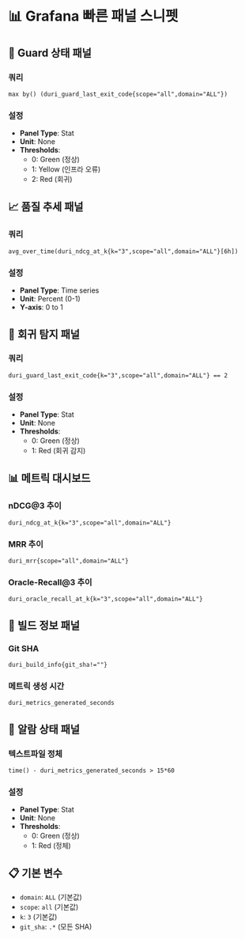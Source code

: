 # 📊 Grafana 빠른 패널 스니펫

## 🎯 **Guard 상태 패널**

### **쿼리**
```promql
max by() (duri_guard_last_exit_code{scope="all",domain="ALL"})
```

### **설정**
- **Panel Type**: Stat
- **Unit**: None
- **Thresholds**:
  - 0: Green (정상)
  - 1: Yellow (인프라 오류)
  - 2: Red (회귀)

## 📈 **품질 추세 패널**

### **쿼리**
```promql
avg_over_time(duri_ndcg_at_k{k="3",scope="all",domain="ALL"}[6h])
```

### **설정**
- **Panel Type**: Time series
- **Unit**: Percent (0-1)
- **Y-axis**: 0 to 1

## 🚨 **회귀 탐지 패널**

### **쿼리**
```promql
duri_guard_last_exit_code{k="3",scope="all",domain="ALL"} == 2
```

### **설정**
- **Panel Type**: Stat
- **Unit**: None
- **Thresholds**:
  - 0: Green (정상)
  - 1: Red (회귀 감지)

## 📊 **메트릭 대시보드**

### **nDCG@3 추이**
```promql
duri_ndcg_at_k{k="3",scope="all",domain="ALL"}
```

### **MRR 추이**
```promql
duri_mrr{scope="all",domain="ALL"}
```

### **Oracle-Recall@3 추이**
```promql
duri_oracle_recall_at_k{k="3",scope="all",domain="ALL"}
```

## 🔧 **빌드 정보 패널**

### **Git SHA**
```promql
duri_build_info{git_sha!=""}
```

### **메트릭 생성 시간**
```promql
duri_metrics_generated_seconds
```

## 🚨 **알람 상태 패널**

### **텍스트파일 정체**
```promql
time() - duri_metrics_generated_seconds > 15*60
```

### **설정**
- **Panel Type**: Stat
- **Unit**: None
- **Thresholds**:
  - 0: Green (정상)
  - 1: Red (정체)

## 📋 **기본 변수**

- `domain`: `ALL` (기본값)
- `scope`: `all` (기본값)
- `k`: `3` (기본값)
- `git_sha`: `.*` (모든 SHA)


